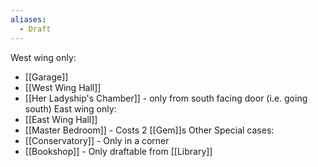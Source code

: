 ```yaml
---
aliases:
  - Draft
---
```

West wing only:
- [[Garage]]
- [[West Wing Hall]]
- [[Her Ladyship's Chamber]] - only from south facing door (i.e. going south)
East wing only:
- [[East Wing Hall]]
- [[Master Bedroom]] - Costs 2 [[Gem]]s
Other Special cases:
- [[Conservatory]] - Only in a corner
- [[Bookshop]] - Only draftable from [[Library]]